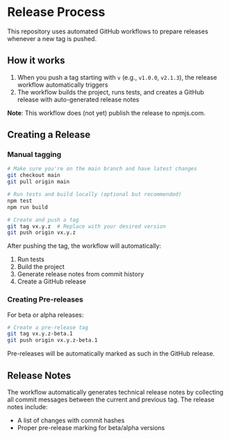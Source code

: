 # Release Process

This repository uses automated GitHub workflows to prepare releases whenever a new tag is pushed.

## How it works

1. When you push a tag starting with `v` (e.g., `v1.0.0`, `v2.1.3`), the release workflow automatically triggers
2. The workflow builds the project, runs tests, and creates a GitHub release with auto-generated release notes

**Note**: This workflow does (not yet) publish the release to npmjs.com.

## Creating a Release

### Manual tagging

```bash
# Make sure you're on the main branch and have latest changes
git checkout main
git pull origin main

# Run tests and build locally (optional but recommended)
npm test
npm run build

# Create and push a tag
git tag vx.y.z  # Replace with your desired version
git push origin vx.y.z
```

After pushing the tag, the workflow will automatically:
1. Run tests
2. Build the project
3. Generate release notes from commit history
4. Create a GitHub release

### Creating Pre-releases

For beta or alpha releases:

```bash
# Create a pre-release tag
git tag vx.y.z-beta.1
git push origin vx.y.z-beta.1
```

Pre-releases will be automatically marked as such in the GitHub release.

## Release Notes

The workflow automatically generates technical release notes by collecting all commit messages between the current and previous tag. The release notes include:

- A list of changes with commit hashes
- Proper pre-release marking for beta/alpha versions
